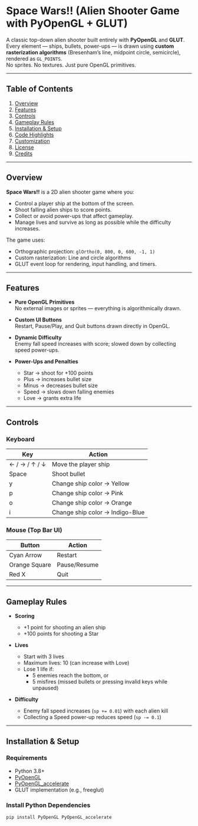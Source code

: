 # Space Wars!! (Alien Shooter Game with PyOpenGL + GLUT)

A classic top-down alien shooter built entirely with **PyOpenGL** and **GLUT**.  
Every element — ships, bullets, power-ups — is drawn using **custom rasterization algorithms** (Bresenham’s line, midpoint circle, semicircle), rendered as `GL_POINTS`.  
No sprites. No textures. Just pure OpenGL primitives.

---

## Table of Contents
1. [Overview](#overview)  
2. [Features](#features)  
3. [Controls](#controls)  
4. [Gameplay Rules](#gameplay-rules)  
5. [Installation & Setup](#installation--setup)  
6. [Code Highlights](#code-highlights)  
7. [Customization](#customization)  
8. [License](#license)  
9. [Credits](#credits)  

---

## Overview

**Space Wars!!** is a 2D alien shooter game where you:
- Control a player ship at the bottom of the screen.
- Shoot falling alien ships to score points.
- Collect or avoid power-ups that affect gameplay.
- Manage lives and survive as long as possible while the difficulty increases.

The game uses:
- Orthographic projection: `glOrtho(0, 800, 0, 600, -1, 1)`
- Custom rasterization: Line and circle algorithms
- GLUT event loop for rendering, input handling, and timers.

---

## Features

- **Pure OpenGL Primitives**  
  No external images or sprites — everything is algorithmically drawn.

- **Custom UI Buttons**  
  Restart, Pause/Play, and Quit buttons drawn directly in OpenGL.

- **Dynamic Difficulty**  
  Enemy fall speed increases with score; slowed down by collecting speed power-ups.

- **Power-Ups and Penalties**
  - Star → shoot for +100 points  
  - Plus → increases bullet size  
  - Minus → decreases bullet size  
  - Speed → slows down falling enemies  
  - Love → grants extra life  

---

## Controls

### Keyboard
| Key        | Action                  |
|------------|-------------------------|
| ← / → / ↑ / ↓ | Move the player ship |
| Space      | Shoot bullet            |
| y          | Change ship color → Yellow |
| p          | Change ship color → Pink   |
| o          | Change ship color → Orange |
| i          | Change ship color → Indigo-Blue |

### Mouse (Top Bar UI)
| Button        | Action         |
|---------------|----------------|
| Cyan Arrow    | Restart        |
| Orange Square | Pause/Resume   |
| Red X         | Quit           |

---

## Gameplay Rules

- **Scoring**
  - +1 point for shooting an alien ship  
  - +100 points for shooting a Star  

- **Lives**
  - Start with 3 lives  
  - Maximum lives: 10 (can increase with Love)  
  - Lose 1 life if:
    - 5 enemies reach the bottom, or  
    - 5 misfires (missed bullets or pressing invalid keys while unpaused)  

- **Difficulty**
  - Enemy fall speed increases (`sp += 0.01`) with each alien kill  
  - Collecting a Speed power-up reduces speed (`sp -= 0.1`)  

---

## Installation & Setup

### Requirements
- Python 3.8+
- [PyOpenGL](https://pypi.org/project/PyOpenGL/)  
- [PyOpenGL_accelerate](https://pypi.org/project/PyOpenGL-accelerate/)  
- GLUT implementation (e.g., freeglut)

### Install Python Dependencies
```bash
pip install PyOpenGL PyOpenGL_accelerate
